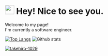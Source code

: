 <h1><img src="https://emojis.slackmojis.com/emojis/images/1531849430/4246/blob-sunglasses.gif?1531849430" width="30"/> Hey! Nice to see you.</h1>

<p>Welcome to my page! </br> I'm currently a software engineer. </p>

[![Top Langs](https://github-readme-stats.vercel.app/api/top-langs/?username=takehiro-1029&layout=compact)](https://github.com/anuraghazra/github-readme-stats)
![Github stats](https://github-readme-stats.vercel.app/api?username=takehiro-1029&hide=stars,issues&bg_color=30,e96443,904e95&title_color=fff&text_color=fff)
   
<p align="left">
  <a href="https://github.com/takehiro-1029/takehiro-1029/">
    <img src="https://komarev.com/ghpvc/?username=takehiro-1029" alt="takehiro-1029" />
  </a>
</p>
